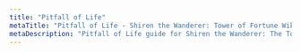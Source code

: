 ```yaml
---
title: "Pitfall of Life"
metaTitle: "Pitfall of Life - Shiren the Wanderer: Tower of Fortune Wiki"
metaDescription: "Pitfall of Life guide for Shiren the Wanderer: The Tower of Fortune and the Dice of Fate."
---
```


